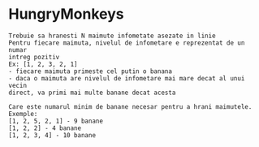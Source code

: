 # HungryMonkeys 
	Trebuie sa hranesti N maimute infometate asezate in linie
	Pentru fiecare maimuta, nivelul de infometare e reprezentat de un numar
	intreg pozitiv
	Ex: [1, 2, 3, 2, 1]
	- fiecare maimuta primeste cel putin o banana
	- daca o maimuta are nivelul de infometare mai mare decat al unui vecin
	direct, va primi mai multe banane decat acesta

	Care este numarul minim de banane necesar pentru a hrani maimutele.
	Exemple:
	[1, 2, 5, 2, 1] - 9 banane
	[1, 2, 2] - 4 banane
	[1, 2, 3, 4] - 10 banane
